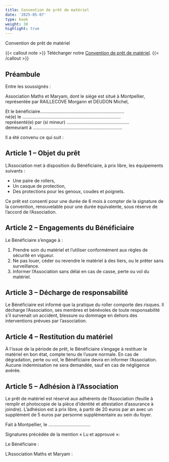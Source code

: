 ```yaml
---
title: Convention de prêt de matériel
date: '2025-05-07'
type: book
weight: 30
highlight: true
---
```


Convention de prêt de matériel

<!--more-->

{{< callout note >}}
Télécharger notre <a href="https://www.mathsetmaryam.fr/u/Convention_pret_roller.pdf/">Convention de prêt de matériel</a>.
{{< /callout >}}

## Préambule

Entre les soussignés :

Association Maths et Maryam, dont le siège est situé à Montpellier, représentée par RAILLECOVE Morgann et DEUDON Michel,

Et le bénéficiaire………………………………………………………… <br>
né(e) le ……………………………………………………..…………… <br>
représenté(e) par (si mineur) ………………….……………………… <br>
demeurant à …………………………………….………………………

Il a été convenu ce qui suit :

## Article 1 – Objet du prêt
L’Association met à disposition du Bénéficiaire, à prix libre, les équipements suivants :
* Une paire de rollers,
* Un casque de protection,
* Des protections pour les genoux, coudes et poignets.

Ce prêt est consenti pour une durée de 6 mois à compter de la signature de la convention,
renouvelable pour une durée équivalente, sous réserve de l’accord de l’Association.

## Article 2 – Engagements du Bénéficiaire
Le Bénéficiaire s’engage à :
1. Prendre soin du matériel et l’utiliser conformément aux règles de sécurité en vigueur.
2. Ne pas louer, céder ou revendre le matériel à des tiers, ou le prêter sans surveillance.
3. Informer l’Association sans délai en cas de casse, perte ou vol du matériel.

## Article 3 – Décharge de responsabilité
Le Bénéficiaire est informé que la pratique du roller comporte des risques. Il décharge l’Association, ses membres et bénévoles de toute responsabilité s’il survenait un accident, blessure ou dommage en dehors des interventions prévues par l’association.

## Article 4 – Restitution du matériel
À l’issue de la période de prêt, le Bénéficiaire s’engage à restituer le matériel en bon état, compte tenu de l’usure normale. En cas de dégradation, perte ou vol, le Bénéficiaire devra en informer l’Association. Aucune indemnisation ne sera demandée, sauf en cas de négligence avérée.

## Article 5 – Adhésion à l’Association
Le prêt de matériel est réservé aux adhérents de l’Association (feuille à remplir et photocopie de la pièce d’identité et attestation d’assurance à joindre). L’adhésion est à prix libre, à partir de 20 euros par an avec un supplément de 5 euros par personne supplémentaire au sein du foyer.

Fait à Montpellier, le ……………………………

Signatures précédée de la mention « Lu et approuvé »:

Le Bénéficiaire : 

L’Association Maths et Maryam :